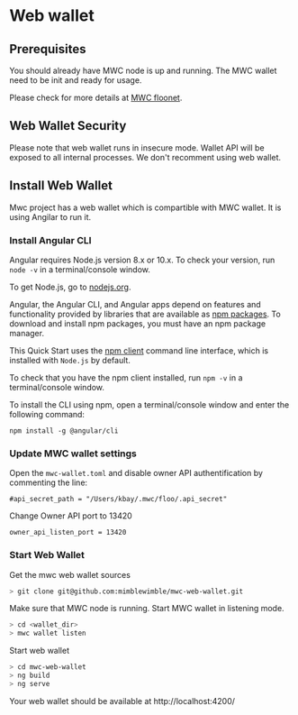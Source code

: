 # Web wallet

## Prerequisites 

You should already have MWC node is up and running. The MWC wallet need to be init and ready for usage.

Please check for more details at [MWC floonet](https://github.com/cgilliard/mwc/blob/master/doc/mwc_floonet.md).  

## Web Wallet Security

Please note that web wallet runs in insecure mode. Wallet API will be exposed to all internal processes.
We don't recomment using web wallet.

## Install Web Wallet

Mwc project has a web wallet which is compartible with MWC wallet. It is using Angilar to run it.

### Install Angular CLI

Angular requires Node.js version 8.x or 10.x. To check your version, run `node -v` in a terminal/console window.

To get Node.js, go to [nodejs.org](nodejs.org).

Angular, the Angular CLI, and Angular apps depend on features and functionality 
provided by libraries that are available as [npm packages](https://docs.npmjs.com/getting-started/what-is-npm). 
To download and install npm packages, you must have an npm package manager.

This Quick Start uses the [npm client](https://docs.npmjs.com/cli/install) 
command line interface, which is installed with `Node.js` by default.

To check that you have the npm client installed, run `npm -v` in a terminal/console window.

To install the CLI using npm, open a terminal/console window and enter the following command:
```
npm install -g @angular/cli
```

### Update MWC wallet settings

Open the `mwc-wallet.toml` and disable owner API authentification by commenting the line:
```text
#api_secret_path = "/Users/kbay/.mwc/floo/.api_secret"
```
Change Owner API port to 13420 
```text
owner_api_listen_port = 13420
```

### Start Web Wallet

Get the mwc web wallet sources
```bash
> git clone git@github.com:mimblewimble/mwc-web-wallet.git
```
Make sure that MWC node is running. Start MWC wallet in listening mode.
```bash
> cd <wallet_dir>
> mwc wallet listen
```
Start web wallet
```bash
> cd mwc-web-wallet
> ng build
> ng serve
```
Your web wallet should be available at http://localhost:4200/

